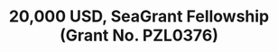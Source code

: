 ---
layout: post
year: 2023
inline: true
title: 20,000 USD, SeaGrant Fellowship (Grant No. PZL0376)
where: National Oceanic and Atmospheric Administration (NOAA) NH SeaGrant
---